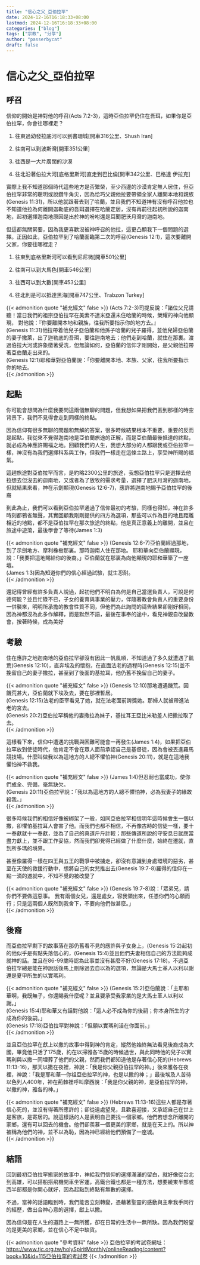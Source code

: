 ```yaml
---
title: "信心之父_亞伯拉罕"
date: 2024-12-16T16:18:33+08:00
lastmod: 2024-12-16T16:18:33+08:00
categories: ["blog"]
tags: ["宗教", "分享"]
author: "passerbycat"
draft: false
---
```


# 信心之父_亞伯拉罕

## 呼召

信仰的開始是神對他的呼召(Acts 7:2-3)，這時亞伯拉罕仍住在吾珥，如果你是亞伯拉罕，你會往哪裡走？

  1. 往東過幼發拉底河可以到書珊城[開車316公里、Shush Iran]

  2. 往南可以到波斯灣[開車351公里]

  3. 往西是一大片廣闊的沙漠

  4. 往北沿著伯拉大河[底格里斯河]直走到巴比倫[開車342公里、巴格達 伊拉克]

實際上我不知道那個時代這些地方是否繁榮，至少西邊的沙漠肯定無人居住，但亞伯拉罕非常的聰明或說鑽牛角尖，因為恰巧父親他拉要帶領全家人離開本地和親族(Genesis 11:31)，所以他就跟著去到了哈蘭，並且我們不知道神有沒有呼召他拉也不知道他拉為何離開迦勒底的吾珥選擇在哈蘭定居，沒有再前往起初所說的迦南地，起初選擇迦南地原因是出於神的吩咐還是耳聞肥沃月灣的迦南地。

但這都無關緊要，因為我更喜歡沒被神呼召的他拉，這更凸顯我下一個問題的選擇。正因如此，亞伯拉罕到了哈蘭面臨第二次的呼召(Genesis 12:1)，這次要離開父家，你要往哪裡走？

  1. 往東到底格里斯河可以看到尼尼微[開車501公里]

  2. 往南可以到大馬色[開車546公里]

  3. 往西可以到大數[開車453公里]

  4. 往北則是可以抵達黑海[開車747公里、Trabzon Turkey]

{{< admonition quote "補充經文" false >}}
(Acts 7:2-3)司提反說：「諸位父兄請聽！當日我們的祖宗亞伯拉罕在美索不達米亞還未住哈蘭的時候，榮耀的神向他顯現， 對他說：『你要離開本地和親族，往我所要指示你的地方去。』  
(Genesis 11:31)他拉帶着他兒子亞伯蘭和他孫子哈蘭的兒子羅得，並他兒婦亞伯蘭的妻子撒萊，出了迦勒底的吾珥，要往迦南地去；他們走到哈蘭，就住在那裏。渡過伯拉大河或許象徵著受洗，但無論如何，亞伯蘭的信仰才剛開始，是父親他拉帶著亞伯蘭走出來的。  
(Genesis 12:1)耶和華對亞伯蘭說：「你要離開本地、本族、父家，往我所要指示你的地去。  
{{< /admonition >}}


## 起點

你可能會想問為什麼我要問這兩個無聊的問題，但我想如果把我們丟到那樣的時空背景下，我們不見得會走到同樣的終點。

因為信仰有很多無聊的問題和無解的答案，很多時候結果根本不重要，重要的反而是起點，我從來不覺得迦南地是亞伯蘭旅途的正解，而是亞伯蘭最後抵達的終點，就必成為神應許賜福之地。回顧我們的人生，我想大部分的人都跟我或亞伯拉罕一樣，神沒有為我們選擇科系與工作，但我們一樣走在這條主路上，享受神所賜的福氣。

這趟旅途對亞伯拉罕而言，是約略2300公里的旅途，我想亞伯拉罕只是選擇去他拉想去但沒去的迦南地，又或者為了放牧的需求考量，選擇了肥沃月灣的迦南地，但就結果來看，神在示劍顯現(Genesis 12:6-7)，應許將迦南地賜予亞伯拉罕的後裔

到此為止，我們可以看到亞伯拉罕通過了信仰最初的考驗，同樣也得知，神在許多時刻都鴉雀無聲，其實回顧我剛剛提供的四方為選項，那些可以作為目的地且距離相近的地點，都不是亞伯拉罕在那次旅途的終點，他是真正意義上的離開，並且在旅途中遊蕩，最後學會了等待(James 1:3)

{{< admonition quote "補充經文" false >}}
(Genesis 12:6-7)亞伯蘭經過那地，到了示劍地方、摩利橡樹那裏。那時迦南人住在那地。 耶和華向亞伯蘭顯現，說：「我要把這地賜給你的後裔。」亞伯蘭就在那裏為向他顯現的耶和華築了一座壇。  
(James 1:3)因為知道你們的信心經過試驗，就生忍耐。  
{{< /admonition >}}


還記得曾經有許多負責人說過，起初他們不明白為何是自己當選負責人，可說是何德何能？並且忙碌不已，子女的養育與事業的壓力，伴隨著教會負責人的重要身份一併襲來，明明所承擔的教會性質不同，但他們為此詢問的禱告結果卻剛好相同，因為神都沒為此多作解釋，而是默然不語，最後在事奉的途中，看見神親自改變教會，按著時候，成為美好

## 考驗

住在應許之地迦南地的亞伯拉罕卻沒有因此一帆風順，不知道過了多久就遭遇了飢荒(Genesis 12:10)，直奔埃及的懷抱，在直面法老的過程時(Genesis 12:15)並不挽留自己的妻子撒拉，甚至到了後面的基拉耳，他仍舊不挽留自己的妻子。

{{< admonition quote "補充經文" false >}}
(Genesis 12:10)那地遭遇饑荒。因饑荒甚大，亞伯蘭就下埃及去，要在那裡暫居。  
(Genesis 12:15)法老的臣宰看見了她，就在法老面前誇獎她。那婦人就被帶進法老的宮去。  
(Genesis 20:2)亞伯拉罕稱他的妻撒拉為妹子，基拉耳王亞比米勒差人把撒拉取了去。  
{{< /admonition >}}


這樣看下來，信仰中遭遇的挑戰與困難可能會一再發生(James 1:4)，如果把亞伯拉罕放到使徒時代，他肯定不會在眾人面前承認自己是基督徒，因為會被丟進羅馬競技場。什麼叫做我以為這地方的人總不懼怕神(Genesis 20:11)，就是在這地我懼怕神不救我。

{{< admonition quote "補充經文" false >}}
(James 1:4)但忍耐也當成功，使你們成全、完備，毫無缺欠。  
(Genesis 20:11)亞伯拉罕說：「我以為這地方的人總不懼怕神，必為我妻子的緣故殺我。」  
{{< /admonition >}}


很多時候我們的相信好像被綁架了一般，如同亞伯拉罕相信明年這時候會生一個以撒，卻懼怕基拉耳人會害了他。而我們也都不相信，不再像古時的信徒一樣，要十一奉獻就十一奉獻，並為了自己的真道斤斤計較；那些傳道所說的守安息日就應當盡力獻上，並不跟工作妥協，然而我們卻覺得已經做了什麼什麼，始終在遷就，直到所多瑪的境界。

甚至像羅得一樣在四王與五王的戰爭中被擄走，卻沒有意識到身處環境的惡劣，甚至在天使的救援行動中，想將自己的女兒推出去(Genesis 19:7-8)羅得的信仰在一點一滴的遷就中，不知不覺的被改變了

{{< admonition quote "補充經文" false >}}
(Genesis 19:7-8)說：「眾弟兄，請你們不要做這惡事。 我有兩個女兒，還是處女，容我領出來，任憑你們的心願而行；只是這兩個人既然到我舍下，不要向他們做甚麼。」  
{{< /admonition >}}


## 後裔

而亞伯拉罕剩下的故事落在那仍舊看不見的應許與子女身上，(Genesis 15:2)起初的他似乎是有點失落信心的，(Genesis 15:4)並且他們夫妻相信自己的方法能夠成就神的話。並且在86-99歲時認為此事並沒有甚麼不好(Genesis 17:18)。不過亞伯拉罕總是能在神說話後馬上刪除過去自以為的選項，無論是大馬士革人以利以謝還是夏甲所生的以實瑪利。

{{< admonition quote "補充經文" false >}}
(Genesis 15:2)亞伯蘭說：「主耶和華啊，我既無子，你還賜我什麼呢？並且要承受我家業的是大馬士革人以利以謝。」  
(Genesis 15:4)耶和華又有話對他說：「這人必不成為你的後嗣；你本身所生的才成為你的後嗣。」  
(Genesis 17:18)亞伯拉罕對神說：「但願以實瑪利活在你面前。」  
{{< /admonition >}}


並且亞伯拉罕在獻上以撒的故事中得到神的肯定，縱然他始終無法看見後裔成為大國，畢竟他只活了175歲，約在以掃雅各15歲的時候過世，與此同時他的兒子以實瑪利與以撒一同埋葬了他們的父親，然而我們都知道他是存著信心死的(Hebrews 11:13-16)，那天以撒在夜裡，神說：「我是你父親亞伯拉罕的神。」後來雅各在夜裡，神說：「我是耶和華—你祖亞伯拉罕的神，也是以撒的神；」最後埃及人苦待以色列人400年，神在荊棘裡呼叫摩西說：「我是你父親的神，是亞伯拉罕的神，以撒的神，雅各的神。」

{{< admonition quote "補充經文" false >}}
(Hebrews 11:13-16)這些人都是存著信心死的，並沒有得著所應許的；卻從遠處望見，且歡喜迎接，又承認自己在世上是客旅，是寄居的。說這樣話的人是表明自己要找一個家鄉。他們若想念所離開的家鄉，還有可以回去的機會。他們卻羨慕一個更美的家鄉，就是在天上的。所以神被稱為他們的神，並不以為恥，因為神已經給他們預備了一座城。  
{{< /admonition >}}


## 結語

回到最初亞伯拉罕搬家的故事中，神給我們信仰的選擇滿滿的留白，就好像從台北到高雄，可以搭船搭飛機開車坐客運，高鐵台鐵也都是一種方法，想要繞東半部或西半部都是你開心就好，因為起點到終點有無數的選擇。

不過，當神的話語臨到時，我們能否立刻轉變，憑藉著聖靈的感動與主牽我手同行的經歷，做出合神心意的選擇，獻上以撒。

因為信仰是在人生的道路上一無所獲，卻在日常的生活中一無所缺。因為我們盼望的是更美的家鄉，並在信心不足中缺貨。

{{< admonition quote "參考資料" false >}}
亞伯拉罕的考試卷網址：https://www.tjc.org.tw/holySpiritMonthly/onlineReading/content?book=10&id=115亞伯拉罕的考試卷
{{< /admonition >}}

